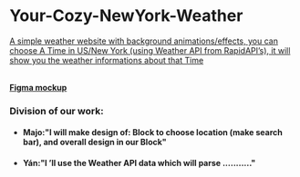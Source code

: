 # Your-Cozy-NewYork-Weather

<p><u> A simple weather website with background animations/effects, you can choose A Time in US/New York (using Weather API from RapidAPI’s), it will show you the weather informations about that Time </u></p>
<br/>
<a href="https://www.figma.com/file/UspwXFmr15akQ2tFMfpSGy/Untitled?node-id=0%3A1"><b>Figma mockup</B></a>
<h3>Division of our work:</h3>
<ul>
  <li><h4>Majo:"I will make design of:  Block to choose location (make search bar), and overall design in our Block"</h4></li>
  <li><h4>Yán:"I ’ll use the Weather API data which will parse ..........." </h4></li>
</ul>
